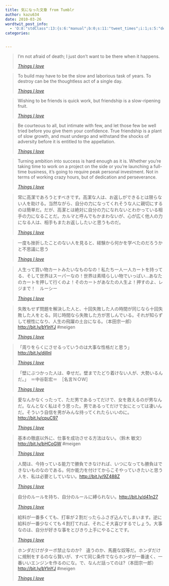 ```yaml
---
title: 気になった文章 from Tumblr
author: kazu634
date: 2010-03-26
wordtwit_post_info:
  - 'O:8:"stdClass":13:{s:6:"manual";b:0;s:11:"tweet_times";i:1;s:5:"delay";i:0;s:7:"enabled";i:1;s:10:"separation";s:2:"60";s:7:"version";s:3:"3.7";s:14:"tweet_template";b:0;s:6:"status";i:2;s:6:"result";a:0:{}s:13:"tweet_counter";i:2;s:13:"tweet_log_ids";a:1:{i:0;i:5189;}s:9:"hash_tags";a:0:{}s:8:"accounts";a:1:{i:0;s:7:"kazu634";}}'
categories:


---
```

<div class="section">
<blockquote title="Things I love" cite="http://kazu634.tumblr.com/post/473535719">
<p>
      I&#8217;m not afraid of death; I just don’t want to be there when it happens.
</p>
    
<p>
<cite><a href="http://kazu634.tumblr.com/post/473535719" onclick="__gaTracker('send', 'event', 'outbound-article', 'http://kazu634.tumblr.com/post/473535719', 'Things I love');" target="_blank">Things I love</a></cite>
</p>
</blockquote>
  
<blockquote title="Things I love" cite="http://kazu634.tumblr.com/post/474654341">
<p>
      To build may have to be the slow and laborious task of years. To destroy can be the thoughtless act of a single day.
</p>
    
<p>
<cite><a href="http://kazu634.tumblr.com/post/474654341" onclick="__gaTracker('send', 'event', 'outbound-article', 'http://kazu634.tumblr.com/post/474654341', 'Things I love');" target="_blank">Things I love</a></cite>
</p>
</blockquote>
  
<blockquote title="Things I love" cite="http://kazu634.tumblr.com/post/474654290">
<p>
      Wishing to be friends is quick work, but friendship is a slow-ripening fruit.
</p>
    
<p>
<cite><a href="http://kazu634.tumblr.com/post/474654290" onclick="__gaTracker('send', 'event', 'outbound-article', 'http://kazu634.tumblr.com/post/474654290', 'Things I love');" target="_blank">Things I love</a></cite>
</p>
</blockquote>
  
<blockquote title="Things I love" cite="http://kazu634.tumblr.com/post/474654247">
<p>
      Be courteous to all, but intimate with few, and let those few be well tried before you give them your confidence. True friendship is a plant of slow growth, and must undergo and withstand the shocks of adversity before it is entitled to the appellation.
</p>
    
<p>
<cite><a href="http://kazu634.tumblr.com/post/474654247" onclick="__gaTracker('send', 'event', 'outbound-article', 'http://kazu634.tumblr.com/post/474654247', 'Things I love');" target="_blank">Things I love</a></cite>
</p>
</blockquote>
  
<blockquote title="Things I love" cite="http://kazu634.tumblr.com/post/474646278">
<p>
      Turning ambition into success is hard enough as it is. Whether you’re taking time to work on a project on the side or you’re launching a full-time business, it’s going to require peak personal investment. Not in terms of working crazy hours, but of dedication and perseverance.
</p>
    
<p>
<cite><a href="http://kazu634.tumblr.com/post/474646278" onclick="__gaTracker('send', 'event', 'outbound-article', 'http://kazu634.tumblr.com/post/474646278', 'Things I love');" target="_blank">Things I love</a></cite>
</p>
</blockquote>
  
<blockquote title="Things I love" cite="http://kazu634.tumblr.com/post/474621479">
<p>
      常に高潔であろうとすべきです。高潔な人は、お返しができるとは限らない人を助ける。当然ながら、自分の力になってくれそうな人に親切にするのは簡単だ。だが、高潔とは絶対に自分の力になれないとわかっている相手の力になることだ。カルマと呼んでもかまわないが、心が広く他人の力になる人は、相手もまたお返ししたいと思うものだ。
</p>
    
<p>
<cite><a href="http://kazu634.tumblr.com/post/474621479" onclick="__gaTracker('send', 'event', 'outbound-article', 'http://kazu634.tumblr.com/post/474621479', 'Things I love');" target="_blank">Things I love</a></cite>
</p>
</blockquote>
  
<blockquote title="Things I love" cite="http://kazu634.tumblr.com/post/474620560">
<p>
      一度も挫折したことのない人を見ると、経験から何かを学べたのだろうかと不思議に思う
</p>
    
<p>
<cite><a href="http://kazu634.tumblr.com/post/474620560" onclick="__gaTracker('send', 'event', 'outbound-article', 'http://kazu634.tumblr.com/post/474620560', 'Things I love');" target="_blank">Things I love</a></cite>
</p>
</blockquote>
  
<blockquote title="Things I love" cite="http://kazu634.tumblr.com/post/474562922">
<p>
      人生って買い物カートみたいなものなの！私たち一人一人カートを持ってる、そして世界はスーパーなの！世界は素晴らしい物でいっぱい…あなたのカートを押して行くのよ！そのカートがあなたの人生よ！押すのよ、レジまで！　ルーシー
</p>
    
<p>
<cite><a href="http://kazu634.tumblr.com/post/474562922" onclick="__gaTracker('send', 'event', 'outbound-article', 'http://kazu634.tumblr.com/post/474562922', 'Things I love');" target="_blank">Things I love</a></cite>
</p>
</blockquote>
  
<blockquote title="Things I love" cite="http://kazu634.tumblr.com/post/474562881">
<p>
      失敗もせず問題を解決した人と、十回失敗した人の時間が同じなら十回失敗した人をとる。同じ時間なら失敗した方が苦しんでいる。それが知らずして根性になり、人生の飛躍の土台になる。（本田宗一郎） <a href="http://bit.ly/bYInYJ" onclick="__gaTracker('send', 'event', 'outbound-article', 'http://bit.ly/bYInYJ', 'http://bit.ly/bYInYJ');" target="_blank">http://bit.ly/bYInYJ</a> #meigen
</p>
    
<p>
<cite><a href="http://kazu634.tumblr.com/post/474562881" onclick="__gaTracker('send', 'event', 'outbound-article', 'http://kazu634.tumblr.com/post/474562881', 'Things I love');" target="_blank">Things I love</a></cite>
</p>
</blockquote>
  
<blockquote title="Things I love" cite="http://kazu634.tumblr.com/post/474562826">
<p>
      「周りをらくにさせるっていうのは大事な性格だと思う」<a href="http://bit.ly/djlInl" onclick="__gaTracker('send', 'event', 'outbound-article', 'http://bit.ly/djlInl', 'http://bit.ly/djlInl');" target="_blank">http://bit.ly/djlInl</a>
</p>
    
<p>
<cite><a href="http://kazu634.tumblr.com/post/474562826" onclick="__gaTracker('send', 'event', 'outbound-article', 'http://kazu634.tumblr.com/post/474562826', 'Things I love');" target="_blank">Things I love</a></cite>
</p>
</blockquote>
  
<blockquote title="Things I love" cite="http://kazu634.tumblr.com/post/474562700">
<p>
      「壁にぶつかった人は、幸せだ。壁までたどり着けない人が、大勢いるんだ。」　＝中谷彰宏＝　［名言ＮＯＷ］
</p>
    
<p>
<cite><a href="http://kazu634.tumblr.com/post/474562700" onclick="__gaTracker('send', 'event', 'outbound-article', 'http://kazu634.tumblr.com/post/474562700', 'Things I love');" target="_blank">Things I love</a></cite>
</p>
</blockquote>
  
<blockquote title="Things I love" cite="http://kazu634.tumblr.com/post/474562622">
<p>
      愛なんかなくったって、ただ男であるってだけで、女を救えるのが男なんだ。なんとなく私はそう思った。男であるってだけで女にとっては凄いんだ。そういう自信を男がみんな持ってくれたらいいのに。<a href="http://bit.ly/cpuC97" onclick="__gaTracker('send', 'event', 'outbound-article', 'http://bit.ly/cpuC97', 'http://bit.ly/cpuC97');" target="_blank">http://bit.ly/cpuC97</a>
</p>
    
<p>
<cite><a href="http://kazu634.tumblr.com/post/474562622" onclick="__gaTracker('send', 'event', 'outbound-article', 'http://kazu634.tumblr.com/post/474562622', 'Things I love');" target="_blank">Things I love</a></cite>
</p>
</blockquote>
  
<blockquote title="Things I love" cite="http://kazu634.tumblr.com/post/474500256">
<p>
      基本の徹底以外に、仕事を成功させる方法はない。（鈴木 敏文） <a href="http://bit.ly/bHCoGW" onclick="__gaTracker('send', 'event', 'outbound-article', 'http://bit.ly/bHCoGW', 'http://bit.ly/bHCoGW');" target="_blank">http://bit.ly/bHCoGW</a> #meigen
</p>
    
<p>
<cite><a href="http://kazu634.tumblr.com/post/474500256" onclick="__gaTracker('send', 'event', 'outbound-article', 'http://kazu634.tumblr.com/post/474500256', 'Things I love');" target="_blank">Things I love</a></cite>
</p>
</blockquote>
  
<blockquote title="Things I love" cite="http://kazu634.tumblr.com/post/474500121">
<p>
      人間は、今持っている能力で勝負できなければ、いつになっても勝負はできないものなのである。何か能力を付けてからこそやっていきたいと思う人を、私は必要としていない。<a href="http://bit.ly/9Z488Z" onclick="__gaTracker('send', 'event', 'outbound-article', 'http://bit.ly/9Z488Z', 'http://bit.ly/9Z488Z');" target="_blank">http://bit.ly/9Z488Z</a>
</p>
    
<p>
<cite><a href="http://kazu634.tumblr.com/post/474500121" onclick="__gaTracker('send', 'event', 'outbound-article', 'http://kazu634.tumblr.com/post/474500121', 'Things I love');" target="_blank">Things I love</a></cite>
</p>
</blockquote>
  
<blockquote title="Things I love" cite="http://kazu634.tumblr.com/post/474500085">
<p>
      自分のルールを持ち、自分のルールに縛られない。<a href="http://bit.ly/d41n27" onclick="__gaTracker('send', 'event', 'outbound-article', 'http://bit.ly/d41n27', 'http://bit.ly/d41n27');" target="_blank">http://bit.ly/d41n27</a>
</p>
    
<p>
<cite><a href="http://kazu634.tumblr.com/post/474500085" onclick="__gaTracker('send', 'event', 'outbound-article', 'http://kazu634.tumblr.com/post/474500085', 'Things I love');" target="_blank">Things I love</a></cite>
</p>
</blockquote>
  
<blockquote title="Things I love" cite="http://kazu634.tumblr.com/post/474219740">
<p>
      給料が一番多くても、打率が２割だったらふさぎ込んでしまいます。逆に給料が一番少なくても４割打てれば、それこそ大喜びするでしょう。大事なのは、自分が好きな事をとびきり上手にやることです。
</p>
    
<p>
<cite><a href="http://kazu634.tumblr.com/post/474219740" onclick="__gaTracker('send', 'event', 'outbound-article', 'http://kazu634.tumblr.com/post/474219740', 'Things I love');" target="_blank">Things I love</a></cite>
</p>
</blockquote>
  
<blockquote title="Things I love" cite="http://kazu634.tumblr.com/post/474008331">
<p>
      ホンダだけがターボ禁止なのか?　違うのか、馬鹿な奴等だ。ホンダだけに規制をするのなら賢いが、すべて同じ条件でならホンダが一番速く、一番いいエンジンを作るのにな。で、なんだ話ってのは?（本田宗一郎） <a href="http://bit.ly/bYInYJ" onclick="__gaTracker('send', 'event', 'outbound-article', 'http://bit.ly/bYInYJ', 'http://bit.ly/bYInYJ');" target="_blank">http://bit.ly/bYInYJ</a> #meigen
</p>
    
<p>
<cite><a href="http://kazu634.tumblr.com/post/474008331" onclick="__gaTracker('send', 'event', 'outbound-article', 'http://kazu634.tumblr.com/post/474008331', 'Things I love');" target="_blank">Things I love</a></cite>
</p>
</blockquote>
</div>
